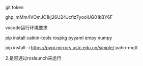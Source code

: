 git token

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



 vscode运行环境要求

pip install catkin-tools rospkg pyyaml empy numpy

pip install -i https://pypi.mirrors.ustc.edu.cn/simple/ paho-mqtt





2.是否通过roslaunch来运行
